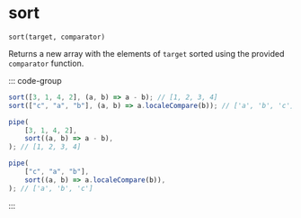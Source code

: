 # sort

`sort(target, comparator)`

Returns a new array with the elements of `target` sorted using the provided `comparator` function.

::: code-group

```ts [data-first]
sort([3, 1, 4, 2], (a, b) => a - b); // [1, 2, 3, 4]
sort(["c", "a", "b"], (a, b) => a.localeCompare(b)); // ['a', 'b', 'c']
```

```ts [data-last]
pipe(
    [3, 1, 4, 2],
    sort((a, b) => a - b),
); // [1, 2, 3, 4]

pipe(
    ["c", "a", "b"],
    sort((a, b) => a.localeCompare(b)),
); // ['a', 'b', 'c']
```

:::
